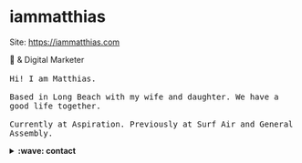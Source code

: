 # iammatthias

Site: https://iammatthias.com

<p>
  📸 & Digital Marketer
  <br><br>
  <samp>
   Hi! I am Matthias.
   <br><br>
    Based in Long Beach with my wife and daughter. We have a good life together.
   <br><br>
    Currently at Aspiration. Previously at Surf Air and General Assembly.
  </samp>
</p>

<details>
 <summary><b> :wave: contact</b></summary>
  twitter.com/iammatthias
 <br>
  me @ iammatthias .com
</details>
